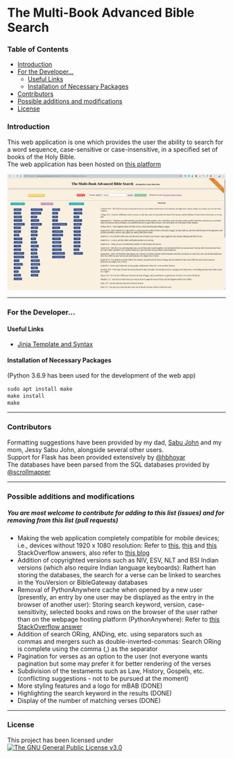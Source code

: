 # The Multi-Book Advanced Bible Search

### Table of Contents

- [Introduction](#introduction)
- [For the Developer...](#for-the-developer)
  * [Useful Links](#useful-links)
  * [Installation of Necessary Packages](#installation-of-necessary-packages)
- [Contributors](#contributors)
- [Possible additions and modifications](#possible-additions-and-modifications)
- [License](#license)

### Introduction

This web application is one which provides the user the ability to search for a word sequence, case-sensitive or case-insensitive, in a specified set of books of the Holy Bible.  
The web application has been hosted on [this platform](http://aaronjs.pythonanywhere.com/)

![A Search Example](./mBAB.png "Searching for 'saviour' in the NKJV version of the entire Bible")
***
### For the Developer...

#### Useful Links

* [Jinja Template and Syntax](https://jinja.palletsprojects.com/en/2.11.x/templates/)

#### Installation of Necessary Packages
(Python 3.6.9 has been used for the development of the web app)

    sudo apt install make  
    make install  
    make

***
### Contributors

Formatting suggestions have been provided by my dad, [Sabu John](https://www.facebook.com/sabu.john.104) and my mom, Jessy Sabu John, alongside several other users.  
Support for Flask has been provided extensively by [@hbhoyar](https://github.com/hbhoyar)  
The databases have been parsed from the SQL databases provided by [@scrollmapper](https://github.com/scrollmapper)

***
### Possible additions and modifications
##### You are most welcome to contribute for adding to this list (issues) and for removing from this list (pull requests)

* Making the web application completely compatible for mobile devices; i.e., devices without 1920 x 1080 resolution: Refer to [this](https://stackoverflow.com/a/31908156/6539635), [this](https://stackoverflow.com/a/29589339/6539635) and [this](https://stackoverflow.com/a/24499296/6539635) StackOverflow answers, also refer to [this blog](https://www.inserthtml.com/2011/08/making-website-fit-screen/)
* Addition of copyrighted versions such as NIV, ESV, NLT and BSI Indian versions (which also require Indian language keyboards): Rathert han storing the databases, the search for a verse can be linked to searches in the YouVersion or BibleGateway databases
* Removal of PythonAnywhere cache when opened by a new user (presently, an entry by one user may be displayed as the entry in the browser of another user): Storing search keyword, version, case-sensitivity, selected books and rows on the browser of the user rather than on the webpage hosting platform (PythonAnywhere): Refer to [this StackOverflow answer](https://stackoverflow.com/a/16206342/6539635)
* Addition of search ORing, ANDing, etc. using separators such as commas and mergers such as double-inverted-commas: Search ORing is complete using the comma (,) as the separator
* Pagination for verses as an option to the user (not everyone wants pagination but some may prefer it for better rendering of the verses
* Subdivision of the testaments such as Law, History, Gospels, etc. (conflicting suggestions - not to be pursued at the moment)
* More styling features and a logo for mBAB (DONE)
* Highlighting the search keyword in the results (DONE)
* Display of the number of matching verses (DONE)

***
### License

This project has been licensed under [![The GNU General Public License v3.0](https://www.gnu.org/graphics/gplv3-88x31.png "The GNU General Public License v3.0")](https://www.gnu.org/licenses/gpl-3.0.en.html)
